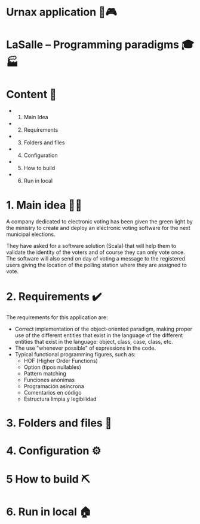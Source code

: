 # Urnax application 📳🎮
# LaSalle – Programming paradigms 🎓🏭


# Content 📇

* 1. Main Idea
* 2. Requirements
* 3. Folders and files
* 4. Configuration
* 5. How to build
* 6. Run in local



# 1. Main idea 🤔💭

A company dedicated to electronic voting has been given the green light by the ministry to create and deploy an electronic voting software for the next municipal elections.  

They have asked for a software solution (Scala) that will help them to validate the identity of the voters and of course they can only vote once. The software will also send on day of voting a message to the registered users giving the location of the polling station where they are assigned to vote.



# 2. Requirements ✔️

The requirements for this application are:

* Correct implementation of the object-oriented paradigm, making proper use of the different entities that exist in the language
of the different entities that exist in the language: object, class, case, class, etc.
* The use "whenever possible" of expressions in the code.
* Typical functional programming figures, such as:
  -  HOF (Higher Order Functions)
  -  Option (tipos nullables)
  -  Pattern matching
  -  Funciones anónimas
  -  Programación asíncrona
  -  Comentarios en código
  -  Estructura limpia y legibilidad
  
# 3. Folders and files 📁
# 4. Configuration ⚙️
# 5 How to build ⛏️
# 6. Run in local 🏠



